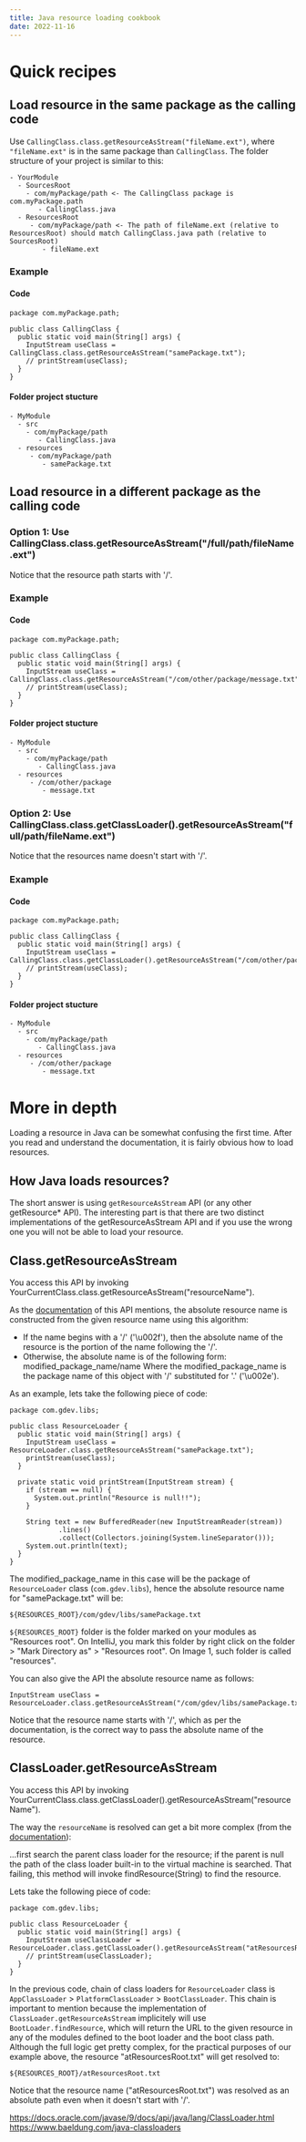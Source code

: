 ```yaml
---
title: Java resource loading cookbook
date: 2022-11-16
---
```


# Quick recipes
## Load resource in the same package as the calling code
Use `CallingClass.class.getResourceAsStream("fileName.ext")`, where `"fileName.ext"` is in the same package than `CallingClass`. The folder structure of your project is similar to this:
```
- YourModule
  - SourcesRoot
    - com/myPackage/path <- The CallingClass package is com.myPackage.path
       - CallingClass.java
  - ResourcesRoot
     - com/myPackage/path <- The path of fileName.ext (relative to ResourcesRoot) should match CallingClass.java path (relative to SourcesRoot)
        - fileName.ext 
```

### Example
#### Code

```
package com.myPackage.path;

public class CallingClass {
  public static void main(String[] args) {
    InputStream useClass = CallingClass.class.getResourceAsStream("samePackage.txt");
    // printStream(useClass);
  }
}
```

#### Folder project stucture

```
- MyModule
  - src
    - com/myPackage/path
       - CallingClass.java
  - resources
     - com/myPackage/path
        - samePackage.txt 
```

## Load resource in a different package as the calling code
### Option 1: Use CallingClass.class.getResourceAsStream("/full/path/fileName.ext")
Notice that the resource path starts with '/'.

### Example

#### Code
```
package com.myPackage.path;

public class CallingClass {
  public static void main(String[] args) {
    InputStream useClass = CallingClass.class.getResourceAsStream("/com/other/package/message.txt");
    // printStream(useClass);
  }
}
```

#### Folder project stucture
```
- MyModule
  - src
    - com/myPackage/path
       - CallingClass.java
  - resources
     - /com/other/package
        - message.txt 
```

### Option 2: Use CallingClass.class.getClassLoader().getResourceAsStream("full/path/fileName.ext")
Notice that the resources name doesn't start with '/'.

### Example
#### Code

```
package com.myPackage.path;

public class CallingClass {
  public static void main(String[] args) {
    InputStream useClass = CallingClass.class.getClassLoader().getResourceAsStream("/com/other/package/message.txt");
    // printStream(useClass);
  }
}
```

#### Folder project stucture

```
- MyModule
  - src
    - com/myPackage/path
       - CallingClass.java
  - resources
     - /com/other/package
        - message.txt 
```

# More in depth

Loading a resource in Java can be somewhat confusing the first time. After you read and understand the documentation, it is fairly obvious how to load resources.

## How Java loads resources?
The short answer is using `getResourceAsStream` API (or any other getResource* API). The interesting part is that there are two distinct implementations of the getResourceAsStream API and if you use the wrong one you will not be able to load your resource.

## Class.getResourceAsStream
You access this API by invoking YourCurrentClass.class.getResourceAsStream("resourceName"). 

As the [documentation](https://docs.oracle.com/javase/8/docs/api/java/lang/Class.html#getResourceAsStream-java.lang.String-) of this API mentions, the absolute resource name is constructed from the given resource name using this algorithm:

- If the name begins with a '/' ('\u002f'), then the absolute name of the resource is the portion of the name following the '/'.
- Otherwise, the absolute name is of the following form:
modified_package_name/name
Where the modified_package_name is the package name of this object with '/' substituted for '.' ('\u002e').

As an example, lets take the following piece of code:

```
package com.gdev.libs;

public class ResourceLoader {
  public static void main(String[] args) {
    InputStream useClass = ResourceLoader.class.getResourceAsStream("samePackage.txt");
    printStream(useClass);
  }

  private static void printStream(InputStream stream) {
    if (stream == null) {
      System.out.println("Resource is null!!");
    }

    String text = new BufferedReader(new InputStreamReader(stream))
            .lines()
            .collect(Collectors.joining(System.lineSeparator()));
    System.out.println(text);
  }
}
```

The modified_package_name in this case will be the package of `ResourceLoader` class (`com.gdev.libs`), hence the absolute resource name for "samePackage.txt" will be:
```
${RESOURCES_ROOT}/com/gdev/libs/samePackage.txt
```
`${RESOURCES_ROOT}` folder is the folder marked on your modules as "Resources root". On IntelliJ, you mark this folder by right click on the folder > "Mark Directory as" > "Resources root". On Image 1, such folder is called "resources".

You can also give the API the absolute resource name as follows:
```
InputStream useClass = ResourceLoader.class.getResourceAsStream("/com/gdev/libs/samePackage.txt");
```
Notice that the resource name starts with '/', which as per the documentation, is the correct way to pass the absolute name of the resource.

## ClassLoader.getResourceAsStream
You access this API by invoking YourCurrentClass.class.getClassLoader().getResourceAsStream("resourceName").

The way the `resourceName` is resolved can get a bit more complex (from the [documentation](https://docs.oracle.com/javase/8/docs/api/java/lang/ClassLoader.html#getResourceAsStream-java.lang.String-)):

...first search the parent class loader for the resource; if the parent is null the path of the class loader built-in to the virtual machine is searched. That failing, this method will invoke findResource(String) to find the resource.

Lets take the following piece of code:

```
package com.gdev.libs;

public class ResourceLoader {
  public static void main(String[] args) {
    InputStream useClassLoader = ResourceLoader.class.getClassLoader().getResourceAsStream("atResourcesRoot.txt");
    // printStream(useClassLoader);
  }
}
```

In the previous code, chain of class loaders for `ResourceLoader` class is `AppClassLoader` > `PlatformClassLoader` > `BootClassLoader`. This chain is important to mention because the implementation of `ClassLoader.getResourceAsStream` implicitely will use `BootLoader.findResource`, which will return the URL to the given resource in any of the modules defined to the boot loader and the boot class path. Although the full logic get pretty complex, for the practical purposes of our example above, the resource "atResourcesRoot.txt" will get resolved to:

```
${RESOURCES_ROOT}/atResourcesRoot.txt
```
Notice that the resource name ("atResourcesRoot.txt") was resolved as an absolute path even when it doesn't start with '/'.  


https://docs.oracle.com/javase/9/docs/api/java/lang/ClassLoader.html
https://www.baeldung.com/java-classloaders
